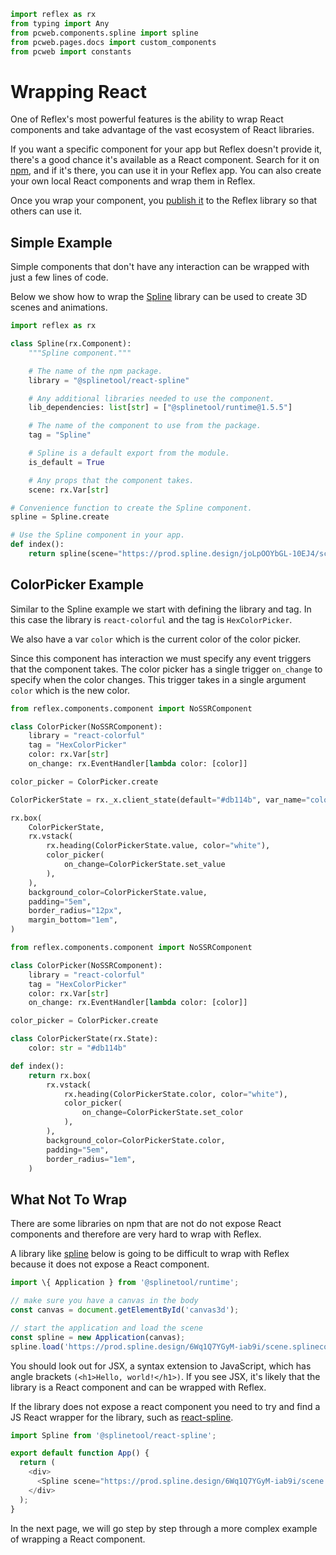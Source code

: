 ```python exec
import reflex as rx
from typing import Any
from pcweb.components.spline import spline
from pcweb.pages.docs import custom_components
from pcweb import constants
```

# Wrapping React

One of Reflex's most powerful features is the ability to wrap React components and take advantage of the vast ecosystem of React libraries.

If you want a specific component for your app but Reflex doesn't provide it, there's a good chance it's available as a React component. Search for it on [npm]({constants.NPMJS_URL}), and if it's there, you can use it in your Reflex app. You can also create your own local React components and wrap them in Reflex.

Once you wrap your component, you [publish it]({custom_components.overview.path}) to the Reflex library so that others can use it.

## Simple Example

Simple components that don't have any interaction can be wrapped with just a few lines of code. 

Below we show how to wrap the [Spline]({constants.SPLINE_URL}) library can be used to create 3D scenes and animations.

```python demo exec
import reflex as rx

class Spline(rx.Component):
    """Spline component."""

    # The name of the npm package.
    library = "@splinetool/react-spline"

    # Any additional libraries needed to use the component.
    lib_dependencies: list[str] = ["@splinetool/runtime@1.5.5"]

    # The name of the component to use from the package.
    tag = "Spline"

    # Spline is a default export from the module.
    is_default = True

    # Any props that the component takes.
    scene: rx.Var[str]

# Convenience function to create the Spline component.
spline = Spline.create

# Use the Spline component in your app.
def index():
    return spline(scene="https://prod.spline.design/joLpOOYbGL-10EJ4/scene.splinecode")
```


## ColorPicker Example

Similar to the Spline example we start with defining the library and tag. In this case the library is `react-colorful` and the tag is `HexColorPicker`.

We also have a var `color` which is the current color of the color picker.

Since this component has interaction we must specify any event triggers that the component takes. The color picker has a single trigger `on_change` to specify when the color changes. This trigger takes in a single argument `color` which is the new color.

```python exec
from reflex.components.component import NoSSRComponent

class ColorPicker(NoSSRComponent):
    library = "react-colorful"
    tag = "HexColorPicker"
    color: rx.Var[str]
    on_change: rx.EventHandler[lambda color: [color]]

color_picker = ColorPicker.create

ColorPickerState = rx._x.client_state(default="#db114b", var_name="color")
```

```python eval
rx.box(
    ColorPickerState,
    rx.vstack(
        rx.heading(ColorPickerState.value, color="white"),
        color_picker(
            on_change=ColorPickerState.set_value
        ),
    ),
    background_color=ColorPickerState.value,
    padding="5em",
    border_radius="12px",
    margin_bottom="1em",
)
```

```python
from reflex.components.component import NoSSRComponent

class ColorPicker(NoSSRComponent):
    library = "react-colorful"
    tag = "HexColorPicker"
    color: rx.Var[str]
    on_change: rx.EventHandler[lambda color: [color]]

color_picker = ColorPicker.create

class ColorPickerState(rx.State):
    color: str = "#db114b"

def index():
    return rx.box(
        rx.vstack(
            rx.heading(ColorPickerState.color, color="white"),
            color_picker(
                on_change=ColorPickerState.set_color
            ),
        ),
        background_color=ColorPickerState.color,
        padding="5em",
        border_radius="1em",
    )
```

## What Not To Wrap

There are some libraries on npm that are not do not expose React components and therefore are very hard to wrap with Reflex. 

A library like [spline](https://www.npmjs.com/package/@splinetool/runtime) below is going to be difficult to wrap with Reflex because it does not expose a React component.

```javascript
import \{ Application } from '@splinetool/runtime';

// make sure you have a canvas in the body
const canvas = document.getElementById('canvas3d');

// start the application and load the scene
const spline = new Application(canvas);
spline.load('https://prod.spline.design/6Wq1Q7YGyM-iab9i/scene.splinecode');
```

You should look out for JSX, a syntax extension to JavaScript, which has angle brackets `(<h1>Hello, world!</h1>)`. If you see JSX, it's likely that the library is a React component and can be wrapped with Reflex. 

If the library does not expose a react component you need to try and find a JS React wrapper for the library, such as [react-spline](https://www.npmjs.com/package/@splinetool/react-spline).

```javascript
import Spline from '@splinetool/react-spline';

export default function App() {
  return (
    <div>
      <Spline scene="https://prod.spline.design/6Wq1Q7YGyM-iab9i/scene.splinecode" />
    </div>
  );
}
```



In the next page, we will go step by step through a more complex example of wrapping a React component.
